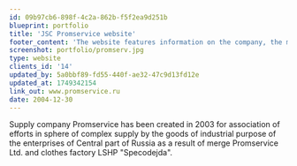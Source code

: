 ```yaml
---
id: 09b97cb6-898f-4c2a-862b-f5f2ea9d251b
blueprint: portfolio
title: 'JSC Promservice website'
footer_content: 'The website features information on the company, the major lines of its business and on-line products catalog. Specially designed Content Management System allows employees keep website data such us news, on-line catalog, price-list up to date.'
screenshot: portfolio/promserv.jpg
type: website
clients_id: '14'
updated_by: 5a0bbf89-fd55-440f-ae32-47c9d13fd12e
updated_at: 1749342154
link_out: www.promservice.ru
date: 2004-12-30
---
```

Supply company Promservice has been created in 2003 for association of efforts in sphere of complex supply by the goods of industrial purpose of the enterprises of Central part of Russia as a result of merge Promservice Ltd. and clothes factory LSHP "Specodejda".
